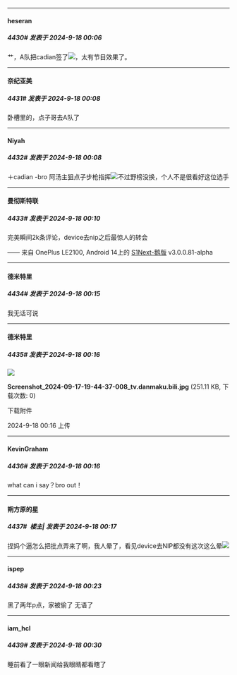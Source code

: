 ﻿
*****

####  heseran  
##### 4430#       发表于 2024-9-18 00:06

艹，A队把cadian签了<img src="https://static.saraba1st.com/image/smiley/face2017/068.png" referrerpolicy="no-referrer">，太有节目效果了。

*****

####  奈纪亚美  
##### 4431#       发表于 2024-9-18 00:08

卧槽里的，点子哥去A队了

*****

####  Niyah  
##### 4432#       发表于 2024-9-18 00:08

＋cadian -bro 阿汤主狙点子步枪指挥<img src="https://static.saraba1st.com/image/smiley/face2017/244.gif" referrerpolicy="no-referrer">不过野榜没换，个人不是很看好这位选手

*****

####  曼彻斯特联  
##### 4433#       发表于 2024-9-18 00:10

完美瞬间2k条评论，device去nip之后最惊人的转会

—— 来自 OnePlus LE2100, Android 14上的 [S1Next-鹅版](https://github.com/ykrank/S1-Next/releases) v3.0.0.81-alpha


*****

####  德米特里  
##### 4434#       发表于 2024-9-18 00:15

我无话可说

*****

####  德米特里  
##### 4435#       发表于 2024-9-18 00:16

<img src="https://img.saraba1st.com/forum/202409/18/001631fa3nvz3yu9owwv3i.jpg" referrerpolicy="no-referrer">

<strong>Screenshot_2024-09-17-19-44-37-008_tv.danmaku.bili.jpg</strong> (251.11 KB, 下载次数: 0)

下载附件

2024-9-18 00:16 上传

*****

####  KevinGraham  
##### 4436#       发表于 2024-9-18 00:16

what can i say？bro out！

*****

####  朔方原的星  
##### 4437#         楼主| 发表于 2024-9-18 00:17

捏妈个逼怎么把批点弄来了啊，我人晕了，看见device去NIP都没有这次这么晕<img src="https://static.saraba1st.com/image/smiley/face2017/022.png" referrerpolicy="no-referrer">


*****

####  ispep  
##### 4438#       发表于 2024-9-18 00:23

黑了两年p点，家被偷了
无语了


*****

####  iam_hcl  
##### 4439#       发表于 2024-9-18 00:30

睡前看了一眼新闻给我眼睛都看瞎了

